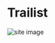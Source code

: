 # Trailist

![site image](https://user-images.githubusercontent.com/32599743/42656986-35b93b78-85de-11e8-9875-772e3b0ebff9.png)